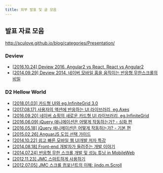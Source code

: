 ```yaml
---
title: 외부 발표 및 글 모음
---
```


## 발표 자료 모음

http://sculove.github.io/blog/categories/Presentation/

### Deview

- [[2016.10.24] Deview 2016. Angular2 vs React, React vs Angular2](https://deview.kr/2016/schedule#session/137)
- [[2014.09.29] Deview 2014. 네이버 모바일 홈을 움직이는 반응형 무한스크롤의 비밀](http://deview.kr/2014/session?seq=6)

### D2 Hellow World

- [[2018.01.03] 카드형 UI와 eg.InfiniteGrid 3.0](http://d2.naver.com/helloworld/0637045)
- [[2017.08.17] 사용자의 액션에 반응하는 UI 라이브러리, eg.Axes](http://d2.naver.com/helloworld/0590136)
- [[2016.09.20] 네이버 쇼핑의 새로운 카드형 UI 라이브러리, eg.InfiniteGrid](http://d2.naver.com/helloworld/4874130)
- [[2016.06.09] jQuery 애니메이션은 어떻게 작동하는가? - 심화 편](http://d2.naver.com/helloworld/4424601)
- [[2016.05.18] jQuery 애니메이션은 어떻게 작동하는가? - 기본 편](http://d2.naver.com/helloworld/0265052)
- [[2015.02.26] AnguarJS 도입 선택 가이드](http://d2.naver.com/helloworld/1172239)
- [[2014.10.22] 쉽고 빠른 모바일 웹 UI개발 저자 특강](http://d2.naver.com/helloworld/922784)
- [[2014.08.18] Front-end 개발자가 들려주는 개발 이야기](http://d2.naver.com/helloworld/900758)
- [[2014.07.24] 반응형 무한 스크롤 개발 및 성능 튜닝 in MobileWeb](http://d2.naver.com/helloworld/870369)
- [[2012.11.23] JMC 스마트하게 사용하기](http://d2.naver.com/helloworld/211221)
- [[2012.07.05] JMC 스크롤 컴포넌트의 이해: jindo.m.Scroll](http://d2.naver.com/helloworld/89902)
